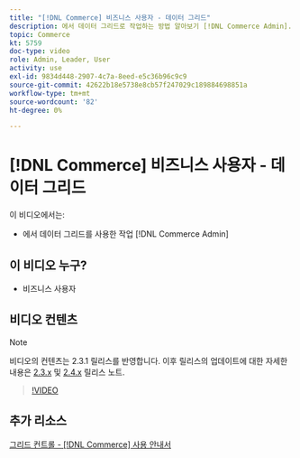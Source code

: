 ```yaml
---
title: "[!DNL Commerce] 비즈니스 사용자 - 데이터 그리드"
description: 에서 데이터 그리드로 작업하는 방법 알아보기 [!DNL Commerce Admin].
topic: Commerce
kt: 5759
doc-type: video
role: Admin, Leader, User
activity: use
exl-id: 9834d448-2907-4c7a-8eed-e5c36b96c9c9
source-git-commit: 42622b18e5738e8cb57f247029c189884698851a
workflow-type: tm+mt
source-wordcount: '82'
ht-degree: 0%

---
```


# [!DNL Commerce] 비즈니스 사용자 - 데이터 그리드

이 비디오에서는:

- 에서 데이터 그리드를 사용한 작업 [!DNL Commerce Admin]

## 이 비디오 누구?

- 비즈니스 사용자

## 비디오 컨텐츠

>[!NOTE]
>
>비디오의 컨텐츠는 2.3.1 릴리스를 반영합니다. 이후 릴리스의 업데이트에 대한 자세한 내용은 [ 2.3.x](https://devdocs.magento.com/guides/v2.3/release-notes/bk-release-notes.html) 및 [2.4.x](https://devdocs.magento.com/guides/v2.4/release-notes/bk-release-notes.html) 릴리스 노트.

>[!VIDEO](https://video.tv.adobe.com/v/35960?quality=12&learn=on)

## 추가 리소스

[그리드 컨트롤 - [!DNL Commerce] 사용 안내서](https://docs.magento.com/user-guide/stores/admin-grid-controls.html)

